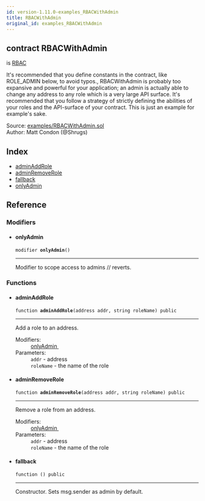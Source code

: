 ```yaml
---
id: version-1.11.0-examples_RBACWithAdmin
title: RBACWithAdmin
original_id: examples_RBACWithAdmin
---
```


<div class="contract-doc"><div class="contract"><h2 class="contract-header"><span class="contract-kind">contract</span> RBACWithAdmin</h2><p class="base-contracts"><span>is</span> <a href="ownership_rbac_RBAC.html">RBAC</a></p><p class="description">It&#x27;s recommended that you define constants in the contract, like ROLE_ADMIN below, to avoid typos., RBACWithAdmin is probably too expansive and powerful for your application; an admin is actually able to change any address to any role which is a very large API surface. It&#x27;s recommended that you follow a strategy of strictly defining the abilities of your roles and the API-surface of your contract. This is just an example for example&#x27;s sake.</p><div class="source">Source: <a href="https://github.com/OpenZeppelin/zeppelin-solidity/blob/v1.11.0/contracts/examples/RBACWithAdmin.sol" target="_blank">examples/RBACWithAdmin.sol</a></div><div class="author">Author: Matt Condon (@Shrugs)</div></div><div class="index"><h2>Index</h2><ul><li><a href="examples_RBACWithAdmin.html#adminAddRole">adminAddRole</a></li><li><a href="examples_RBACWithAdmin.html#adminRemoveRole">adminRemoveRole</a></li><li><a href="examples_RBACWithAdmin.html#">fallback</a></li><li><a href="examples_RBACWithAdmin.html#onlyAdmin">onlyAdmin</a></li></ul></div><div class="reference"><h2>Reference</h2><div class="modifiers"><h3>Modifiers</h3><ul><li><div class="item modifier"><span id="onlyAdmin" class="anchor-marker"></span><h4 class="name">onlyAdmin</h4><div class="body"><code class="signature">modifier <strong>onlyAdmin</strong><span>() </span></code><hr/><div class="description"><p>Modifier to scope access to admins // reverts.</p></div></div></div></li></ul></div><div class="functions"><h3>Functions</h3><ul><li><div class="item function"><span id="adminAddRole" class="anchor-marker"></span><h4 class="name">adminAddRole</h4><div class="body"><code class="signature">function <strong>adminAddRole</strong><span>(address addr, string roleName) </span><span>public </span></code><hr/><div class="description"><p>Add a role to an address.</p></div><dl><dt><span class="label-modifiers">Modifiers:</span></dt><dd><a href="examples_RBACWithAdmin.html#onlyAdmin">onlyAdmin </a></dd><dt><span class="label-parameters">Parameters:</span></dt><dd><div><code>addr</code> - address</div><div><code>roleName</code> - the name of the role</div></dd></dl></div></div></li><li><div class="item function"><span id="adminRemoveRole" class="anchor-marker"></span><h4 class="name">adminRemoveRole</h4><div class="body"><code class="signature">function <strong>adminRemoveRole</strong><span>(address addr, string roleName) </span><span>public </span></code><hr/><div class="description"><p>Remove a role from an address.</p></div><dl><dt><span class="label-modifiers">Modifiers:</span></dt><dd><a href="examples_RBACWithAdmin.html#onlyAdmin">onlyAdmin </a></dd><dt><span class="label-parameters">Parameters:</span></dt><dd><div><code>addr</code> - address</div><div><code>roleName</code> - the name of the role</div></dd></dl></div></div></li><li><div class="item function"><span id="fallback" class="anchor-marker"></span><h4 class="name">fallback</h4><div class="body"><code class="signature">function <strong></strong><span>() </span><span>public </span></code><hr/><div class="description"><p>Constructor. Sets msg.sender as admin by default.</p></div></div></div></li></ul></div></div></div>
